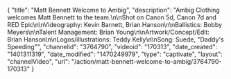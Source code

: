 {
    "title": "Matt Bennett Welcome to Ambig",
    "description": "Ambig Clothing welcomes Matt Bennett to the team.\n\nShot on Canon 5d, Canon 7d and RED Epic\n\nVideography: Kevin Barnett, Brian Hanson\n\nBallistics: Bobby Meyers\n\nTalent Management: Brian Young\n\nArtwork\/Concept\/Edit: Brian Hanson\n\nLogos\/illustrations: Teddy Kelly\n\nSong: Suede, \"Daddy's Speeding\"",
    "channelid": "3764790",
    "videoid": "170313",
    "date_created": "1401311319",
    "date_modified": "1470249979",
    "type": "captivate",
    "layout": "channelVideo",
    "url": "\/action\/matt-bennett-welcome-to-ambig\/3764790-170313"
}